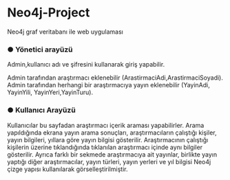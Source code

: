 # Neo4j-Project
 Neo4j graf veritabanı ile web uygulaması
 
### ● Yönetici arayüzü
 Admin,kullanıcı adı ve şifresini kullanarak giriş yapabilir.
 
 Admin tarafından araştırmacı eklenebilir (ArastirmaciAdi,ArastirmaciSoyadi).
 Admin tarafından herhangi bir araştırmacıya yayın eklenebilir (YayinAdi, YayinYili, YayinYeri,YayinTuru).
 
  
### ● Kullanıcı Arayüzü
 Kullanıcılar bu sayfadan araştırmacı içerik araması yapabilirler.
 Arama yapıldığında ekrana yayın arama sonuçları, araştırmacıların çalıştığı kişiler, yayın bilgileri, yıllara göre yayın bilgisi gösterilir.
 Araştırmacının çalıştığı kişilerin üzerine tıklandığında tıklanılan araştırmacı içinde aynı bilgiler gösterilir.
 Ayrıca farklı bir sekmede araştırmacıya ait yayınlar, birlikte yayın yaptığı diğer araştırmacılar, yayın türleri, yayın yerleri ve yıl bilgisi Neo4j çizge yapısı kullanılarak görselleştirilmiştir.
  
